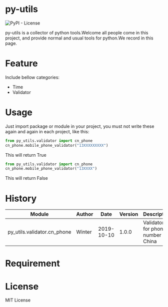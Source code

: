 # py-utils

![PyPI - License](https://img.shields.io/pypi/l/py-utils)

py-utils is a collector of python tools.Welcome all people come in this project, and provide normal and usual tools for python.We record in this page.
    
# Feature

Include bellow categories:

- Time
- Validator

# Usage

Just import package or module in your project, you must not write these again and again in each project, like this:

```python
from py_utils.validator import cn_phone
cn_phone.mobile_phone_validator("13XXXXXXXXX")
```

This will return True

```python
from py_utils.validator import cn_phone
cn_phone.mobile_phone_validator("13XXXX")
```

This will return False

# History

|Module|Author|Date|Version|Description|
|------|------|-----|------|-----------|
|py_utils.validator.cn_phone|Winter|2019-10-10|1.0.0|Validator for phone number in China|

# Requirement

# License

MIT License
